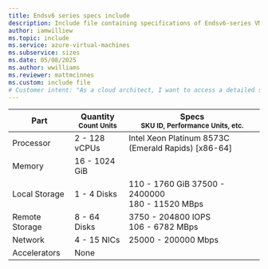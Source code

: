 ```yaml
---
title: Endsv6 series specs include
description: Include file containing specifications of Endsv6-series VM sizes.
author: iamwilliew
ms.topic: include
ms.service: azure-virtual-machines
ms.subservice: sizes
ms.date: 05/08/2025
ms.author: wwilliams
ms.reviewer: mattmcinnes
ms.custom: include file
# Customer intent: "As a cloud architect, I want to access a detailed specification sheet for Endsv6-series VM sizes, so that I can select the appropriate virtual machine configuration for my application requirements."
---
```

| Part | Quantity <br><sup>Count Units | Specs <br><sup>SKU ID, Performance Units, etc.  |
|---|---|---|
| Processor      | 2 - 128 vCPUs     | Intel Xeon Platinum 8573C (Emerald Rapids) [x86-64] |
| Memory         | 16 - 1024 GiB        |    |
| Local Storage  |   1 - 4 Disks    | 110 - 1760 GiB 37500 - 2400000 <br>180 - 11520 MBps  |
| Remote Storage | 8 - 64 Disks        | 3750 - 204800 IOPS <br>106 - 6782 MBps |
| Network        | 4 - 15 NICs        | 25000 - 200000 Mbps |
| Accelerators   | None            |     |
